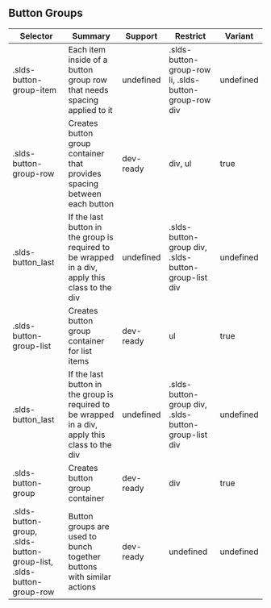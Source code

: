 

## Button Groups

| Selector | Summary | Support | Restrict | Variant |
|-------|-------|-------|-------|-------|
| .slds-button-group-item | Each item inside of a button group row that needs spacing applied to it | undefined | .slds-button-group-row li, .slds-button-group-row div | undefined |
| .slds-button-group-row | Creates button group container that provides spacing between each button | dev-ready | div, ul | true |
| .slds-button_last | If the last button in the group is required to be wrapped in a div, apply this class to the div | undefined | .slds-button-group div, .slds-button-group-list div | undefined |
| .slds-button-group-list | Creates button group container for list items | dev-ready | ul | true |
| .slds-button_last | If the last button in the group is required to be wrapped in a div, apply this class to the div | undefined | .slds-button-group div, .slds-button-group-list div | undefined |
| .slds-button-group | Creates button group container | dev-ready | div | true |
| .slds-button-group, .slds-button-group-list, .slds-button-group-row | Button groups are used to bunch together buttons with similar actions | dev-ready | undefined | undefined |